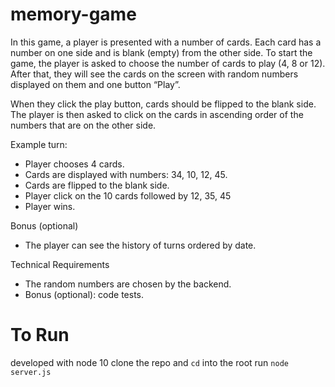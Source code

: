 # memory-game

In this game, a player is presented with a number of cards. Each card has a number on one side and
is blank (empty) from the other side. To start the game, the player is asked to choose the number
of cards to play (4, 8 or 12). After that, they will see the cards on the screen with random numbers
displayed on them and one button “Play”.

When they click the play button, cards should be flipped to the blank side. The player is then asked
to click on the cards in ascending order of the numbers that are on the other side.

Example turn:
- Player chooses 4 cards.
- Cards are displayed with numbers: 34, 10, 12, 45.
- Cards are flipped to the blank side.
- Player click on the 10 cards followed by 12, 35, 45
- Player wins.

Bonus (optional)
- The player can see the history of turns ordered by date.

Technical Requirements
- The random numbers are chosen by the backend.
- Bonus (optional): code tests.

# To Run
developed with node 10
clone the repo and `cd` into the root
run `node server.js` 